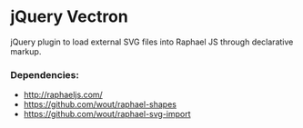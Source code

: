 # jQuery Vectron #

jQuery plugin to load external SVG files into Raphael JS through declarative markup.

### Dependencies: ###

- http://raphaeljs.com/
- https://github.com/wout/raphael-shapes
- https://github.com/wout/raphael-svg-import